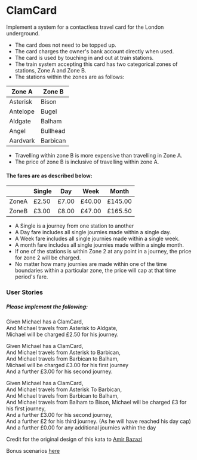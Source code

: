 # ClamCard

Implement a system for a contactless travel card for the London underground.

* The card does not need to be topped up.
* The card charges the owner's bank account directly when used.
* The card is used by touching in and out at train stations.
* The train system accepting this card has two categorical zones of stations, Zone A and Zone B.
* The stations within the zones are as follows:   

| Zone A  | Zone B  |
|---------|---------|
|Asterisk |Bison      |
|Antelope |Bugel       |
|Aldgate  |Balham       |
|Angel    |Bullhead        |
|Aardvark    |Barbican        |

* Travelling within zone B is more expensive than travelling in Zone A.
* The price of zone B is inclusive of travelling within zone A.

#### The fares are as described below:
|   | Single  |  Day | Week  |Month|
|---|---|---|---|---|
|ZoneA|£2.50|£7.00|  £40.00|£145.00|
|ZoneB|£3.00|£8.00|£47.00|£165.50|

- A Single is a journey from one station to another
- A Day fare includes all single journies made within a single day.
- A Week fare includes all single journies made within a single week.
- A month fare includes all single journies made within a single month.
- If one of the stations is within Zone 2 at any point in a journey, the price for zone 2 will be charged.
- No matter how many journies are made within one of the time boundaries within a particular zone, the price will cap at that time period's fare.

### User Stories
##### Please implement the following:

Given Michael has a ClamCard,  
And Michael travels from Asterisk to Aldgate,  
Michael will be charged £2.50 for his journey.

Given Michael has a ClamCard,  
And Michael travels from Asterisk to Barbican,  
And Michael travels from Barbican to Balham,  
Michael will be charged £3.00 for his first journey  
And a further £3.00 for his second journey.

Given Michael has a ClamCard,  
And Michael travels from Asterisk To Barbican,  
And Michael travels from Barbican to Balham,  
And Michael travels from Balham to Bison,
Michael will be charged £3 for his first journey,  
And a further £3.00 for his second journey,  
And a further £2 for his third journey. (As he will have reached his day cap)    
And a further £0.00 for any additional journies within the day

Credit for the original design of this kata to [Amir Bazazi](https://github.com/amiralibazazi)

Bonus scenarios [here](https://gist.github.com/amiralibazazi/a9d57d40886604887d8e)
